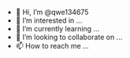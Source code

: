- 👋 Hi, I’m @qwe134675
- 👀 I’m interested in ...
- 🌱 I’m currently learning ...
- 💞️ I’m looking to collaborate on ...
- 📫 How to reach me ...

<!---
qwe134675/qwe134675 is a ✨ special ✨ repository because its `README.md` (this file) appears on your GitHub profile.
You can click the Preview link to take a look at your changes.
--->
